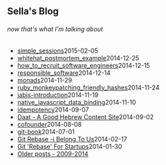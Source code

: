 ## Sella's Blog 
<!-- this file is auto-created. -->

###### now that's what I'm talking about
* [simple_sessions](simple_sessions.html)<span class='created_at'>2015-02-05</span>
* [whitehat_postmortem_example](whitehat_postmortem_example.html)<span class='created_at'>2014-12-25</span>
* [how_to_recruit_software_engineers](how_to_recruit_software_engineers.html)<span class='created_at'>2014-12-15</span>
* [responsible_software](responsible_software.html)<span class='created_at'>2014-12-14</span>
* [monads](monads.html)<span class='created_at'>2014-11-29</span>
* [ruby_monkeypatching_friendly_hashes](ruby_monkeypatching_friendly_hashes.html)<span class='created_at'>2014-11-24</span>
* [jabjs-introduction](jabjs-introduction.html)<span class='created_at'>2014-11-19</span>
* [native_javascript_data_binding](native_javascript_data_binding.html)<span class='created_at'>2014-11-10</span>
* [idempotency](idempotency.html)<span class='created_at'>2014-09-07</span>
* [Daat - A Good Hebrew Content Site](https://medium.com/@sellarafaeli/reading-4bb50bc5168b)<span class='created_at'>2014-09-02</span>
* [cofounder](cofounder.html)<span class='created_at'>2014-08-08</span>
* [git-book](git-book.html)<span class='created_at'>2014-07-01</span>
* [Git Rebase -i Belong To Us](https://medium.com/@sellarafaeli/git-rebase-i-belong-to-us-4d7010387683)<span class='created_at'>2014-02-17</span>
* [Git 'Rebase' For Startups](https://medium.com/@sellarafaeli/we-use-git-rebase-and-so-should-you-be89d1932a14)<span class='created_at'>2014-01-30</span>
* [Older posts - 2009-2014](http://sellarafaeli.wordpress.com)